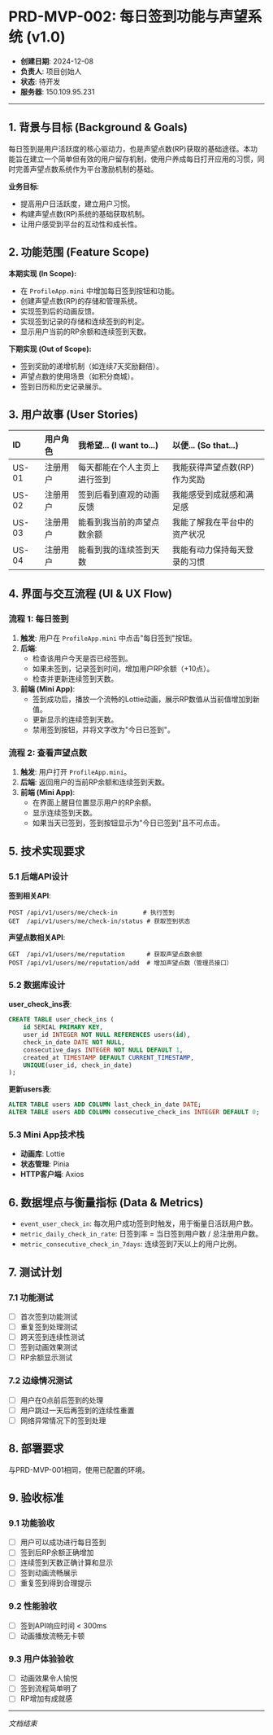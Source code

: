 # PRD-MVP-002: 每日签到功能与声望系统 (v1.0)

- **创建日期**: 2024-12-08
- **负责人**: 项目创始人
- **状态**: 待开发
- **服务器**: 150.109.95.231

---

## 1. 背景与目标 (Background & Goals)

每日签到是用户活跃度的核心驱动力，也是声望点数(RP)获取的基础途径。本功能旨在建立一个简单但有效的用户留存机制，使用户养成每日打开应用的习惯，同时完善声望点数系统作为平台激励机制的基础。

**业务目标**:
- 提高用户日活跃度，建立用户习惯。
- 构建声望点数(RP)系统的基础获取机制。
- 让用户感受到平台的互动性和成长性。

## 2. 功能范围 (Feature Scope)

**本期实现 (In Scope):**
- 在 `ProfileApp.mini` 中增加每日签到按钮和功能。
- 创建声望点数(RP)的存储和管理系统。
- 实现签到后的动画反馈。
- 实现签到记录的存储和连续签到的判定。
- 显示用户当前的RP余额和连续签到天数。

**下期实现 (Out of Scope):**
- 签到奖励的递增机制（如连续7天奖励翻倍）。
- 声望点数的使用场景（如积分商城）。
- 签到日历和历史记录展示。

## 3. 用户故事 (User Stories)

| ID    | 用户角色 | 我希望... (I want to...)                               | 以便... (So that...)                                     |
|:------|:---------|:------------------------------------------------------|:--------------------------------------------------------|
| US-01 | 注册用户 | 每天都能在个人主页上进行签到                           | 我能获得声望点数(RP)作为奖励                             |
| US-02 | 注册用户 | 签到后看到直观的动画反馈                               | 我能感受到成就感和满足感                                 |
| US-03 | 注册用户 | 能看到我当前的声望点数余额                             | 我能了解我在平台中的资产状况                             |
| US-04 | 注册用户 | 能看到我的连续签到天数                                 | 我能有动力保持每天登录的习惯                             |

## 4. 界面与交互流程 (UI & UX Flow)

### 流程 1: 每日签到

1. **触发**: 用户在 `ProfileApp.mini` 中点击"每日签到"按钮。
2. **后端**:
   - 检查该用户今天是否已经签到。
   - 如果未签到，记录签到时间，增加用户RP余额（+10点）。
   - 检查并更新连续签到天数。
3. **前端 (Mini App)**:
   - 签到成功后，播放一个流畅的Lottie动画，展示RP数值从当前值增加到新值。
   - 更新显示的连续签到天数。
   - 禁用签到按钮，并将文字改为"今日已签到"。

### 流程 2: 查看声望点数

1. **触发**: 用户打开 `ProfileApp.mini`。
2. **后端**: 返回用户的当前RP余额和连续签到天数。
3. **前端 (Mini App)**:
   - 在界面上醒目位置显示用户的RP余额。
   - 显示连续签到天数。
   - 如果当天已签到，签到按钮显示为"今日已签到"且不可点击。

## 5. 技术实现要求

### 5.1 后端API设计

**签到相关API**:
```
POST /api/v1/users/me/check-in       # 执行签到
GET  /api/v1/users/me/check-in/status # 获取签到状态
```

**声望点数相关API**:
```
GET  /api/v1/users/me/reputation      # 获取声望点数余额
POST /api/v1/users/me/reputation/add  # 增加声望点数（管理员接口）
```

### 5.2 数据库设计

**user_check_ins表**:
```sql
CREATE TABLE user_check_ins (
    id SERIAL PRIMARY KEY,
    user_id INTEGER NOT NULL REFERENCES users(id),
    check_in_date DATE NOT NULL,
    consecutive_days INTEGER NOT NULL DEFAULT 1,
    created_at TIMESTAMP DEFAULT CURRENT_TIMESTAMP,
    UNIQUE(user_id, check_in_date)
);
```

**更新users表**:
```sql
ALTER TABLE users ADD COLUMN last_check_in_date DATE;
ALTER TABLE users ADD COLUMN consecutive_check_ins INTEGER DEFAULT 0;
```

### 5.3 Mini App技术栈

- **动画库**: Lottie
- **状态管理**: Pinia
- **HTTP客户端**: Axios

## 6. 数据埋点与衡量指标 (Data & Metrics)

- `event_user_check_in`: 每次用户成功签到时触发，用于衡量日活跃用户数。
- `metric_daily_check_in_rate`: 日签到率 = 当日签到用户数 / 总注册用户数。
- `metric_consecutive_check_in_7days`: 连续签到7天以上的用户比例。

## 7. 测试计划

### 7.1 功能测试
- [ ] 首次签到功能测试
- [ ] 重复签到处理测试
- [ ] 跨天签到连续性测试
- [ ] 签到动画效果测试
- [ ] RP余额显示测试

### 7.2 边缘情况测试
- [ ] 用户在0点前后签到的处理
- [ ] 用户跳过一天后再签到的连续性重置
- [ ] 网络异常情况下的签到处理

## 8. 部署要求

与PRD-MVP-001相同，使用已配置的环境。

## 9. 验收标准

### 9.1 功能验收
- [ ] 用户可以成功进行每日签到
- [ ] 签到后RP余额正确增加
- [ ] 连续签到天数正确计算和显示
- [ ] 签到动画流畅展示
- [ ] 重复签到得到合理提示

### 9.2 性能验收
- [ ] 签到API响应时间 < 300ms
- [ ] 动画播放流畅无卡顿

### 9.3 用户体验验收
- [ ] 动画效果令人愉悦
- [ ] 签到流程简单明了
- [ ] RP增加有成就感

---

*文档结束* 